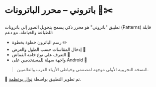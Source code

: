 # باتروني – محرر الباترونات 🧵✂️

تطبيق "باتروني" هو محرر ذكي يسمح بتحويل الصور إلى باترونات (Patterns) قابلة للطباعة والخياطة، مع دعم:
- رسم الباترون خطوة بخطوة ✏️
- إدخال المقاسات حسب الطول والعرض 📏
- التعرف على نوع خامة القماش 🧶
- واجهة سهلة للمستخدمين على Android 📱

> النسخة التجريبية الأولى موجهة لمصممي وخياطي الأزياء العرب والعالميين.

👗 تم تطوير التطبيق بواسطة [نوال بوعظمة](https://github.com/lewan76).

